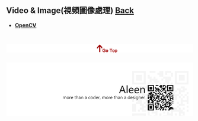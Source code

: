 ## Video & Image(視頻圖像處理)	[Back](./../Readme.md)

- [**OpenCV**](./opencv/opencv.md)

<a href="#" style="left:200px;"><img src="./../pic/gotop.png"></a>
=====
<a href="http://aleen42.github.io/" target="_blank" ><img src="./../pic/tail.gif"></a>
